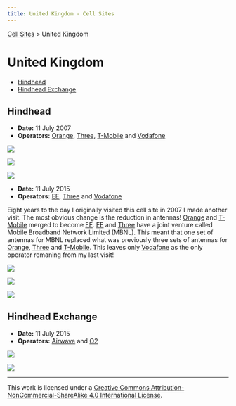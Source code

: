 ```yaml
---
title: United Kingdom - Cell Sites
---
```


[Cell Sites](../) > United Kingdom

# United Kingdom

* [Hindhead](#hindhead)
* [Hindhead Exchange](#hindhead-exchange)

## Hindhead

* **Date:** 11 July 2007
* **Operators:** [Orange], [Three], [T-Mobile] and [Vodafone]

![](https://f001.backblazeb2.com/file/CellSites/GB/SRY/20070711-002440.jpg)

![](https://f001.backblazeb2.com/file/CellSites/GB/SRY/20070711-002457.jpg)

![](https://f001.backblazeb2.com/file/CellSites/GB/SRY/20170224-112558.jpg)

* **Date:** 11 July 2015
* **Operators:** [EE](https://en.wikipedia.org/wiki/EE_Limited), [Three] and [Vodafone]

Eight years to the day I originally visited this cell site in 2007 I made another visit. The most obvious change is the reduction in antennas! [Orange] and [T-Mobile] merged to become [EE]. [EE] and [Three] have a joint venture called Mobile Broadband Network Limited (MBNL). This meant that one set of antennas for MBNL replaced what was previously three sets of antennas for [Orange], [Three] and [T-Mobile]. This leaves only [Vodafone] as the only operator remaning from my last visit!

![](https://f001.backblazeb2.com/file/CellSites/GB/SRY/20150711-091629.jpg)

![](https://f001.backblazeb2.com/file/CellSites/GB/SRY/20150711-091341.jpg)

![](https://f001.backblazeb2.com/file/CellSites/GB/SRY/20150711-091007.jpg)

## Hindhead Exchange

* **Date:** 11 July 2015
* **Operators:** [Airwave](https://en.wikipedia.org/wiki/Airwave_Solutions) and [O2](https://en.wikipedia.org/wiki/O2_(UK))

![](https://f001.backblazeb2.com/file/CellSites/GB/SRY/20150711-084604.jpg)

![](https://f001.backblazeb2.com/file/CellSites/GB/SRY/20150711-084850.jpg)

---

This work is licensed under a [Creative Commons Attribution-NonCommercial-ShareAlike 4.0 International License](http://creativecommons.org/licenses/by-nc-sa/4.0/).

[EE]: https://en.wikipedia.org/wiki/EE_Limited
[Three]: https://en.wikipedia.org/wiki/Three_UK
[Orange]: https://en.wikipedia.org/wiki/Orange_(UK)
[T-Mobile]: https://en.wikipedia.org/wiki/T-Mobile_UK
[Vodafone]: https://en.wikipedia.org/wiki/Vodafone_UK

